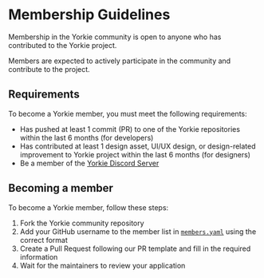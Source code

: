 # Membership Guidelines

Membership in the Yorkie community is open to anyone who has contributed to the Yorkie project. 

Members are expected to actively participate in the community and contribute to the project.

## Requirements

To become a Yorkie member, you must meet the following requirements:

- Has pushed at least 1 commit (PR) to one of the Yorkie repositories within the last 6 months (for developers)
- Has contributed at least 1 design asset, UI/UX design, or design-related improvement to Yorkie project within the last 6 months (for designers)
- Be a member of the [Yorkie Discord Server](https://discord.com/invite/MVEAwz9sBy)

## Becoming a member

To become a Yorkie member, follow these steps:

1. Fork the Yorkie community repository
2. Add your GitHub username to the member list in [`members.yaml`](../teams/members.yaml) using the correct format
3. Create a Pull Request following our PR template and fill in the required information
4. Wait for the maintainers to review your application
